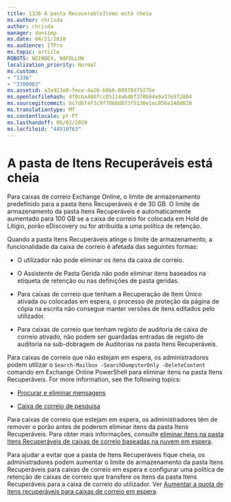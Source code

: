 ```yaml
---
title: 1336 A pasta RecoverableItems está cheia
ms.author: chrisda
author: chrisda
manager: dansimp
ms.date: 04/21/2020
ms.audience: ITPro
ms.topic: article
ROBOTS: NOINDEX, NOFOLLOW
localization_priority: Normal
ms.custom:
- "1336"
- "3700003"
ms.assetid: a3a923e8-fece-4a26-b8b6-00970d75275e
ms.openlocfilehash: 4f0cba480fcc05114abd8f370b84e9a37e5f2804
ms.sourcegitcommit: bc7d6f4f3c9f7060d073f5130e1ec856e248d020
ms.translationtype: MT
ms.contentlocale: pt-PT
ms.lasthandoff: 06/02/2020
ms.locfileid: "44510763"
---
```

# <a name="the-recoverable-items-folder-is-full"></a>A pasta de Itens Recuperáveis está cheia

Para caixas de correio Exchange Online, o limite de armazenamento predefinido para a pasta Itens Recuperáveis é de 30 GB. O limite de armazenamento da pasta Itens Recuperáveis é automaticamente aumentado para 100 GB se a caixa de correio for colocada em Hold de Litígio, porão eDiscovery ou for atribuída a uma política de retenção.

Quando a pasta Itens Recuperáveis atinge o limite de armazenamento, a funcionalidade da caixa de correio é afetada das seguintes formas:

- O utilizador não pode eliminar os itens da caixa de correio.

- O Assistente de Pasta Gerida não pode eliminar itens baseados na etiqueta de retenção ou nas definições de pasta geridas.

- Para caixas de correio que tenham a Recuperação de Item Único ativada ou colocadas em espera, o processo de proteção da página de cópia na escrita não consegue manter versões de itens editados pelo utilizador.

- Para caixas de correio que tenham registo de auditoria de caixa de correio ativado, não podem ser guardadas entradas de registo de auditoria na sub-dobragem de Auditorias na pasta Itens Recuperáveis.

Para caixas de correio que não estejam em espera, os administradores podem utilizar o `Search-Mailbox -SearchDumpsterOnly -DeleteContent` comando em Exchange Online PowerShell para eliminar itens na pasta Itens Recuperáveis. For more information, see the following topics:

- [Procurar e eliminar mensagens](https://docs.microsoft.com/microsoft-365/compliance/search-for-and-delete-messagesadmin-help)

- [Caixa de correio de pesquisa](https://docs.microsoft.com/powershell/module/exchange/mailboxes/Search-Mailbox)

Para caixas de correio que estejam em espera, os administradores têm de remover o porão antes de poderem eliminar itens da pasta Itens Recuperáveis. Para obter mais informações, consulte [eliminar itens na pasta Itens Recuperáveis de caixas de correio baseadas na nuvem em espera](https://docs.microsoft.com/microsoft-365/compliance/delete-items-in-the-recoverable-items-folder-of-mailboxes-on-hold).

Para ajudar a evitar que a pasta de Itens Recuperáveis fique cheia, os administradores podem aumentar o limite de armazenamento da pasta Itens Recuperáveis para caixas de correio em espera e configurar uma política de retenção de caixas de correio que transfere os itens da pasta Itens Recuperáveis para a caixa de correio do utilizador. Ver [Aumentar a quota de itens recuperáveis para caixas de correio em espera](https://docs.microsoft.com/microsoft-365/compliance/increase-the-recoverable-quota-for-mailboxes-on-hold).
